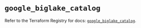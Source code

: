 # `google_biglake_catalog`

Refer to the Terraform Registry for docs: [`google_biglake_catalog`](https://registry.terraform.io/providers/hashicorp/google/5.43.1/docs/resources/biglake_catalog).
